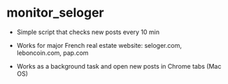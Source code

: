 # monitor_seloger

+ Simple script that checks new posts every 10 min

+ Works for major French real estate website: seloger.com, leboncoin.com, pap.com

+ Works as a background task and open new posts in Chrome tabs (Mac OS)
